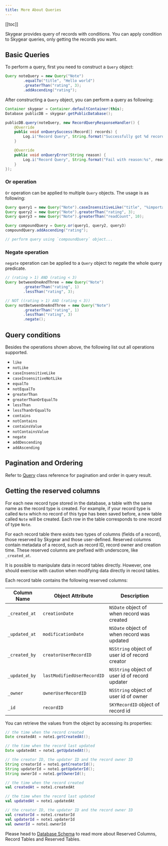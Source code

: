 ```yaml
---
title: More About Queries
---
```


[[toc]]

Skygear provides query of records with conditions. You can apply condition to
Skygear queries, only getting the records you want.


## Basic Queries

To perform a query, first you need to construct a `Query` object:

```java
Query noteQuery = new Query("Note")
        .equalTo("title", "Hello world")
        .greaterThan("rating", 3);
        .addAscending("rating");
```

After constructing a `Query` object, you can perform a query as following:

```java
Container skygear = Container.defaultContainer(this);
Database publicDB = skygear.getPublicDatabase();

publicDB.query(noteQuery, new RecordQueryResponseHandler() {
    @Override
    public void onQuerySuccess(Record[] records) {
        Log.i("Record Query", String.format("Successfully got %d records", records.length));
    }

    @Override
    public void onQueryError(String reason) {
        Log.i("Record Query", String.format("Fail with reason:%s", reason));
    }
});
```

### Or operation

`Or` operation can be applied to multiple `Query` objects. The usage is as
following:

```java
Query query1 = new Query("Note").caseInsensitiveLike("title", "%important%");
Query query2 = new Query("Note").greaterThan("rating", 3);
Query query3 = new Query("Note").greaterThan("readCount", 10);

Query compoundQuery = Query.or(query1, query2, query3)
compoundQuery.addAscending("rating");

// perform query using `compoundQuery` object...
```

### Negate operation

`negate` operation can be applied to a `Query` object to negate the whole query
predicate.

```java
// (rating > 1) AND (rating < 3)
Query betweenOneAndThree = new Query("Note")
        .greaterThan("rating", 1)
        .lessThan("rating", 3);

// NOT ((rating > 1) AND (rating < 3))
Query notBetweenOneAndThree = new Query("Note")
        .greaterThan("rating", 1)
        .lessThan("rating", 3)
        .negate();

```


## Query conditions

Besides the operations shown above, the following list out all operations supported.

- `like`
- `notLike`
- `caseInsensitiveLike`
- `caseInsensitiveNotLike`
- `equalTo`
- `notEqualTo`
- `greaterThan`
- `greaterThanOrEqualTo`
- `lessThan`
- `lessThanOrEqualTo`
- `contains`
- `notContains`
- `containsValue`
- `notContainsValue`
- `negate`
- `addDescending`
- `addAscending`


## Pagination and Ordering

Refer to [Query][api-query] class reference for pagination and order in query
result.

## Getting the reserved columns
For each new record type stored in the database, a table with the same name as the record type is created. For example, if your record type is called `Note` which no record of this type has been saved before, a new table called `Note`
will be created. Each row in the table corresponds to one record of type `Note`.

For each record table there exists two types of columns (fields of a record), those reserved by Skygear and those user-defined. Reserved columns contain metadata of a record, such as record ID, record owner and creation time. These reserved columns are prefixed with underscore, like `_created_at`.

It is possible to manipulate data in record tables directly. However, one should exercise with caution when modifying data directly in record tables.

Each record table contains the following reserved columns:

| Column Name   | Object Attribute           | Description                                     |
|---------------|----------------------------|-------------------------------------------------|
| `_created_at` | `creationDate`             | `NSDate` object of when record was created      |
| `_updated_at` | `modificationDate`         | `NSDate` object of when record was updated      |
| `_created_by` | `creatorUserRecordID`      | `NSString` object of user id of record creator  |
| `_updated_by` | `lastModifiedUserRecordID` | `NSString` object of user id of record updater  |
| `_owner`      | `ownerUserRecordID`        | `NSString` object of user id of owner           |
| `_id`         | `recordID`                 | `SKYRecordID` object of record id               |


You can retrieve the values from the object by accessing its properties:

```java
// the time when the record created
Date createdAt = note1.getCreatedAt();

// the time when the record last updated
Date updatedAt = note1.getUpdatedAt();

// the creator ID, the updater ID and the record owner ID
String creatorId = note1.getCreatorId();
String updaterId = note1.getUpdaterId();
String ownerId = note1.getOwnerId();
```
```kotlin
// the time when the record created
val createdAt = note1.createdAt

// the time when the record last updated
val updatedAt = note1.updatedAt

// the creator ID, the updater ID and the record owner ID
val creatorId = note1.creatorId
val updaterId = note1.updaterId
val ownerId = note1.ownerId
```
Please head to [Database Schema][doc-database-schema] to read more about Reserved Columns, Record Tables and Reserved Tables.

[doc-database-schema]:/guides/advanced/database-schema/
[api-query]:https://docs.skygear.io/android/reference/latest/io/skygear/skygear/Query.html

